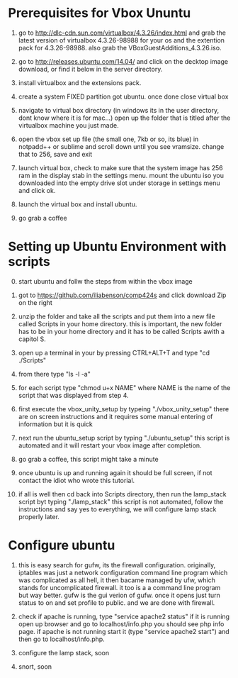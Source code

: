 # Prerequisites for Vbox Ununtu

1) go to http://dlc-cdn.sun.com/virtualbox/4.3.26/index.html and grab the latest version of virtualbox 4.3.26-98988 for your os and the extention pack for 4.3.26-98988. also grab the VBoxGuestAdditions_4.3.26.iso.

2) go to http://releases.ubuntu.com/14.04/ and click on the decktop image download, or find it below in the server directory.

3) install virtualbox and the extensions pack.

4) create a system FIXED partition got ubuntu. once done close virtual box

5) navigate to virtual box directory (in windows its in the user directory, dont know where it is for mac...) open up the folder that is titled after the virtualbox machine you just made. 

6) open the vbox set up file (the small one, 7kb or so, its blue) in notpadd++ or sublime and scroll down until you see vramsize. change that to 256, save and exit

7) launch virtual box, check to make sure that the system image has 256 ram in the display stab in the settings menu. mount the ubuntu iso you downloaded into the empty drive slot under storage in settings menu and click ok.

8) launch the virtual box and install ubuntu. 

9) go grab a coffee

# Setting up Ubuntu Environment with scripts

0) start ubuntu and follw the steps from within the vbox image

1) got to https://github.com/iliabenson/comp424s and click download Zip on the right

2) unzip the folder and take all the scripts and put them into a new file called Scripts in your home directory. this is important, the new folder has to be in your home directory and it has to be called Scripts awith a capitol S.

3) open up a terminal in your by pressing CTRL+ALT+T and type "cd ./Scripts"

4) from there type "ls -l -a"

5) for each script type "chmod u+x NAME" where NAME is the name of the script that was displayed from step 4.

6) first execute the vbox_unity_setup by typeing "./vbox_unity_setup" there are on screen instructions and it requires some manual entering of information but it is quick

7) next run the ubuntu_setup script by typing "./ubuntu_setup" this script is automated and it will restart your vbox image after completion.

8) go grab a coffee, this script might take a minute

9) once ubuntu is up and running again it should be full screen, if not contact the idiot who wrote this tutorial. 

10) if all is well then cd back into Scripts directory, then run the lamp_stack script byt typing "./lamp_stack" this script is not automated, follow the instructions and say yes to everything, we will configure lamp stack properly later.

# Configure ubuntu

1) this is easy search for gufw, its the firewall configuration. originally, iptables was just a network configuration command line program which was complicated as all hell, it then bacame managed by ufw, which stands for uncomplicated firewall. it too is a a command line program but way better. gufw is the gui verion of gufw. once it opens just turn status to on and set profile to public. and we are done with firewall. 

2) check if apache is running, type "service apache2 status" if it is running open up browser and go to localhost/info.php you should see php info page. if apache is not running start it (type "service apache2 start") and then go to localhost/info.php.

3) configure the lamp stack, soon

4) snort, soon
